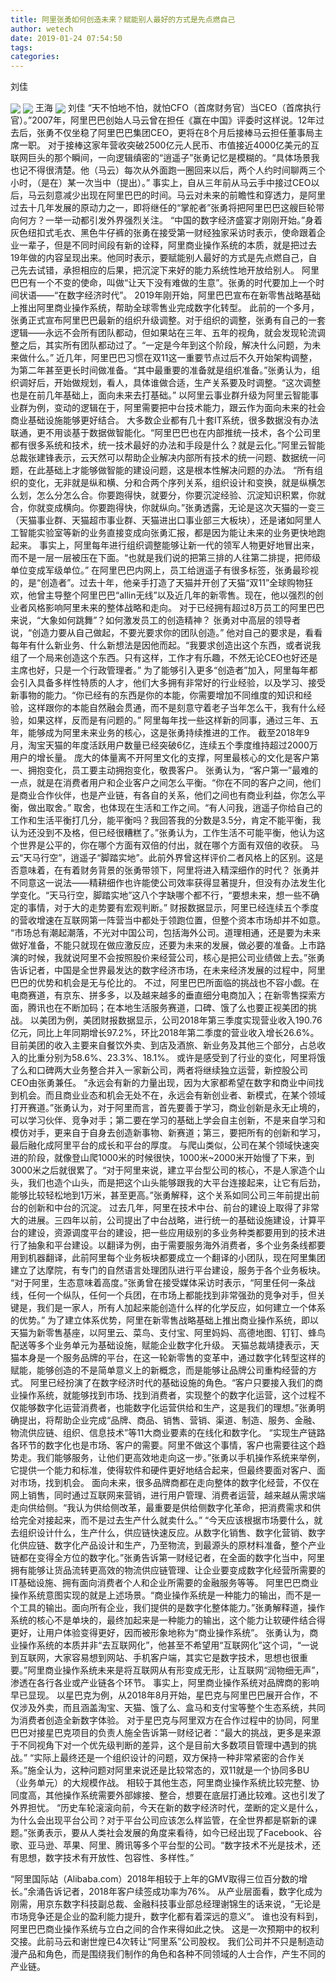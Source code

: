 ```yaml
---
title: 阿里张勇如何创造未来？赋能别人最好的方式是先点燃自己
author: wetech
date: 2019-01-24 07:54:50
tags: 
categories: 
---
```

刘佳
<!-- more -->
<img align="center" border="0" src="https://imgcdn.yicai.com/uppics/images/2019/01/1413d85b80ac5598fa3c25dc153bf69a.jpg" />
<img align="center" border="0" src="https://imgcdn.yicai.com/uppics/images/2018/11/bfe8963593281e753a834b2978650eb8.jpg" />
王海
<img align="center" border="0" src="https://imgcdn.yicai.com/uppics/images/2019/01/1c3000933ee26d3936b6273b19a62e0e.jpg" />
刘佳
“天不怕地不怕，就怕CFO（首席财务官）当CEO（首席执行官）。”2007年，阿里巴巴创始人马云曾在担任《赢在中国》评委时这样说。12年过去后，张勇不仅坐稳了阿里巴巴集团CEO，更将在8个月后接棒马云担任董事局主席一职。
对于接棒这家年营收突破2500亿元人民币、市值接近4000亿美元的互联网巨头的那个瞬间，一向逻辑缜密的“逍遥子”张勇记忆是模糊的。“具体场景我也记不得很清楚。他（马云）每次从外面跑一圈回来以后，两个人约时间聊两三个小时，（是在）某一次当中（提出）。”
事实上，自从三年前从马云手中接过CEO以后，马云刻意减少出现在阿里巴巴的时间。马云对未来的前瞻性和穿透力，是阿里过去十几年发展的原动力之一，即将继任的“掌舵者”张勇将把阿里巴巴这艘巨轮带向何方？一举一动都引发外界强烈关注。
“中国的数字经济盛宴才刚刚开始。”身着灰色纽扣式毛衣、黑色牛仔裤的张勇在接受第一财经独家采访时表示，使命跟着企业一辈子，但是不同时间段有新的诠释，阿里商业操作系统的本质，就是把过去19年做的内容呈现出来。他同时表示，要赋能别人最好的方式是先点燃自己，自己先去试错，承担相应的后果，把沉淀下来好的能力系统性地开放给别人。
阿里巴巴有一个不变的使命，叫做“让天下没有难做的生意”。张勇的时代要加上一个时间状语——“在数字经济时代”。
2019年刚开始，阿里巴巴宣布在新零售战略基础上推出阿里商业操作系统，帮助全球零售业完成数字化转型。
此前的一个多月，张勇正式宣布阿里巴巴最新的组织升级调整。对于组织的调整，张勇有自己的一套逻辑——永远不会所有团队都动，但如果站在三年、五年的视角，就会发现轮流调整之后，其实所有团队都动过了。“一定是今年到这个阶段，解决什么问题，为未来做什么。”
近几年，阿里巴巴习惯在双11这一重要节点过后不久开始架构调整，为第二年甚至更长时间做准备。“其中最重要的准备就是组织准备。”张勇认为，组织调好后，开始做规划，看人，具体谁做合适，生产关系要及时调整。“这次调整也是在前几年基础上，面向未来去打基础。”
以阿里云事业群升级为阿里云智能事业群为例，变动的逻辑在于，阿里需要把中台技术能力，跟云作为面向未来的社会商业基础设施能够更好结合。
大多数企业都有几十套IT系统，很多数据没有办法联通，更不用谈基于数据做智能化。“阿里巴巴也在内部推统一技术，各个公司里都有很多系统和技术，统一技术最好的办法和手段是什么？就是云化。”阿里云智能总裁张建锋表示，云天然可以帮助企业解决内部所有技术的统一问题、数据统一问题，在此基础上才能够做智能的建设问题，这是根本性解决问题的办法。
“所有组织的变化，无非就是纵和横、分和合两个序列关系，组织设计和变换，就是纵横怎么划，怎么分怎么合。你要跑得快，就要分，你要沉淀经验、沉淀知识积累，你就合，你就变成横向。你要跑得快，你就纵向。”张勇透露，无论是这次天猫的一变三（天猫事业群、天猫超市事业群、天猫进出口事业部三大板块），还是诸如阿里人工智能实验室等新的业务直接变成向张勇汇报，都是因为能让未来的业务更快地跑起来。
事实上，阿里每年进行组织调整能够让新一代的领军人物更好地冒出来，而不是一层一层被压在下面。“也就是我们说的把第三排的人往第二排提，把师级单位变成军级单位。”
在阿里巴巴内网上，员工给逍遥子有很多标签，张勇最珍视的，是“创造者”。过去十年，他亲手打造了天猫并开创了天猫“双11”全球购物狂欢，他曾主导整个阿里巴巴“allin无线”以及近几年的新零售。现在，他以强烈的创业者风格影响阿里未来的整体战略和走向。
对于已经拥有超过8万员工的阿里巴巴来说，“大象如何跳舞”？如何激发员工的创造精神？
张勇对中高层的领导者说，“创造力要从自己做起，不要光要求你的团队创造。”
他对自己的要求是，看看每年有什么新业务、什么新想法是因他而起。“我要求创造出这个东西，或者说我组了一个局来创造这个东西。只有这样，工作才有乐趣，不然无论CEO也好还是主席也好，只是一个行政管理者。”
为了能够引入更多“创造者”加入，阿里每年都会引入具备多样性特质的人才，他们大多拥有非常好的行业经验，以及学习、接受新事物的能力。“你已经有的东西是你的本能，你需要增加不同维度的知识和经验，这样跟你的本能自然融会贯通，而不是刻意守着老子当年怎么干，我有什么经验，如果这样，反而是有问题的。”
阿里每年找一些这样新的同事，通过三年、五年，能够成为阿里未来业务的核心，这是张勇持续推进的工作。
截至2018年9月，淘宝天猫的年度活跃用户数量已经突破6亿，连续五个季度维持超过2000万用户的增长量。
庞大的体量离不开阿里文化的支撑，阿里最核心的文化是客户第一、拥抱变化，员工要主动拥抱变化，敬畏客户。
张勇认为，“客户第一”最难的一点，就是在消费者用户和企业客户之间怎么平衡。“你在不同的客户之间，他们是商业合作伙伴，也是产业链，有各自的关系，他们之间也有商业利益，你怎么平衡，做出取舍。”
取舍，也体现在生活和工作之间。“有人问我，逍遥子你给自己的工作和生活平衡打几分，能平衡吗？我回答我的分数是3.5分，肯定不能平衡，我认为还没到不及格，但已经很糟糕了。”张勇认为，工作生活不可能平衡，他认为这个世界是公平的，你在哪个方面有双倍的付出，就在哪个方面有双倍的收获。
马云“天马行空”，逍遥子“脚踏实地”。此前外界曾这样评价二者风格上的区别。这是否意味着，在有着财务背景的张勇带领下，阿里将进入精深细作的时代？
张勇并不同意这一说法——精耕细作也许能使公司效率获得显著提升，但没有办法发生化学变化。“天马行空，脚踏实地”这八个字缺哪个都不行，“要想未来，想一些不确定的事情，对于大的走势要有宏观判断。”
财报数据显示，阿里已经连续五个季度的营收增速在互联网第一阵营当中都处于领跑位置，但整个资本市场却并不如意。
“市场总有潮起潮落，不光对中国公司，包括海外公司。道理相通，还是要为未来做好准备，不能只就现在做应激反应，还要为未来的发展，做必要的准备。上市路演的时候，我就说阿里不会按照股价来经营公司，核心是把公司业绩做上去。”张勇告诉记者，中国是全世界最发达的数字经济市场，在未来经济发展的过程中，阿里巴巴的优势和机会是无与伦比的。
不过，阿里巴巴所面临的挑战也不容小觑。在电商赛道，有京东、拼多多，以及越来越多的垂直细分电商加入；在新零售探索方面，腾讯也在不断加码；在本地生活服务赛道，口碑、饿了么也要正视美团的挑战。
以美团为例，美团财报数据显示，公司2018年第三季度实现营业收入190.76亿元，同比上年同期增长97.2%，环比2018年第二季度的营业收入增长26.6%。目前美团的收入主要来自餐饮外卖、到店及酒旅、新业务及其他三个部分，占总收入的比重分别为58.6%、23.3%、18.1%。
或许是感受到了行业的变化，阿里将饿了么和口碑两大业务整合并入一家新公司，两者将继续独立运营，新控股公司CEO由张勇兼任。
“永远会有新的力量出现，因为大家都希望在数字和商业中间找到机会。而且商业业态和机会无处不在，永远会有新创业者、新模式，在某个领域打开赛道。”张勇认为，对于阿里而言，首先要善于学习，商业创新是永无止境的，可以学习伙伴、竞争对手；第二要在学习的基础上学会自主创新，不是来自学习和模仿对手，更来自于自身去创造新事物、新赛道；第三，要把所有的创新和学习，最后融化成阿里平台的成长和平台的厚度。
与爬山类似，公司在某个领域快速突进的阶段，就像登山爬1000米的时候很快，1000米~2000米开始慢了下来，到3000米之后就很累了。“对于阿里来说，建立平台型公司的核心，不是人家造个山头，我们也造个山头，而是把这个山头能够跟我的大平台连接起来，让它有后劲，能够比较轻松地到1万米，甚至更高。”张勇解释，这个关系如同公司三年前提出前台的创新和中台的沉淀。
过去几年，阿里在技术中台、前台的建设上取得了非常大的进展。三四年以前，公司提出了中台战略，进行统一的基础设施建设，计算平台的建设，资源调度平台的建设，把一些应用级别的多业务种类都要用到的技术进行了抽象和平台建设。以翻译为例，由于需要服务海外消费者，多个业务条线都要用到机器翻译，此前阿里每个业务板块都要成立一个翻译的小团队，现在阿里集团建立了达摩院，有专门的自然语言处理团队进行平台建设，服务于各个业务板块。
“对于阿里，生态意味着高度。”张勇曾在接受媒体采访时表示，“阿里任何一条战线，任何一个纵队，任何一个兵团，在市场上都能找到非常强劲的竞争对手，但关键是，我们是一家人，所有人加起来能创造什么样的化学反应，如何建立一个体系的优势。”
为了建立体系优势，阿里在新零售战略基础上推出商业操作系统，即以天猫为新零售基座，以阿里云、菜鸟、支付宝、阿里妈妈、高德地图、钉钉、蜂鸟配送等多个业务单元为基础设施，赋能企业数字化升级。
天猫总裁靖捷表示，天猫本身是一个服务品牌的平台，在这一轮新零售的变革中，通过数字化转型这样的赋能，能够创造的不是简单意义上的新概念，而是能够让品牌公司重构经营的方式。
阿里已经扮演了在数字经济时代的基础设施的角色。“客户只要接入我们的商业操作系统，就能够找到市场、找到消费者，实现整个的数字化运营，这个过程不仅能够数字化运营消费者，也能数字化运营供给和生产，这是我们的理想。”张勇明确提出，将帮助企业完成“品牌、商品、销售、营销、渠道、制造、服务、金融、物流供应链、组织、信息技术”等11大商业要素的在线化和数字化。
“实现生产链路各环节的数字化也是市场、客户的需要。阿里不做这个事情，客户也需要往这个趋势走。我们能够服务，让他们更高效地走向这一步。”张勇以手机操作系统来举例，它提供一个能力和标准，使得软件和硬件更好地结合起来，但最终要面对客户、面对市场，找到机会。
面向未来，很多品牌商都在走向整体的数字化经营，不仅在网上销售，同时通过互联网来营销，进行用户管理、消费者运营，越来越从需求端走向供给侧。“我认为供给侧改革，最重要是供给侧数字化革命，把消费需求和供给完全对接起来，而不是过去生产什么就卖什么。”
“今天应该根据市场要什么，就去组织设计什么，生产什么，供应链快速反应。从数字化销售、数字化营销、数字化供应链、数字化产品设计和生产，乃至物流，到最源头的原材料准备，整个产业链都在变得全方位的数字化。”张勇告诉第一财经记者，在全面的数字化当中，阿里拥有能够让货品流转更高效的物流供应链管理、让企业要变成数字化经营所需要的IT基础设施、拥有面向消费者个人和企业所需要的金融服务等等。
阿里巴巴商业操作系统意图实现的就是上述场景。“商业操作系统是一种能力的输出，而不是一个工具的输出。面向所有企业，我们提供的是数字化整体能力。”张勇解释道，操作系统的核心不是单块的，最终加起来是一种能力的输出，这个能力让软硬件结合得更好，让用户体验变得更好，因而被形象地称为“商业操作系统”。
张勇认为，商业操作系统的本质并非“去互联网化”，他甚至不希望用“互联网化”这个词，“一说到互联网，大家容易想到网站、手机客户端，其实它是数字技术，思想也很重要。”阿里商业操作系统未来是将互联网从有形变成无形，让互联网“润物细无声”，渗透在各行各业或产业链各个环节。
事实上，阿里商业操作系统对品牌商的影响早已显现。
以星巴克为例，从2018年8月开始，星巴克与阿里巴巴展开合作，不仅涉及外卖，而且涵盖淘宝、天猫、饿了么、盒马和支付宝等整个生态系统，共同为消费者创造全新数字体验。
对于星巴克与阿里双方在合作过程中的协同，阿里巴巴对接星巴克项目的负责人施全告诉第一财经记者：“最大的挑战，更多是来源于不同视角下对一个优先级判断的差异，这个是目前大多数项目管理中遇到的挑战。”
“实际上最终还是一个组织设计的问题，双方保持一种非常紧密的合作关系。”施全认为，这种问题对阿里来说还是比较常态的，双11就是一个协同多BU（业务单元）的大规模作战。
相较于其他生态，阿里商业操作系统比较完整、协同度高，其他操作系统需要外部嫁接、整合，想要在底层打通比较难。这也引发了外界担忧。
“历史车轮滚滚向前，今天在新的数字经济时代，垄断的定义是什么，为什么会出现平台公司？对于平台公司应该怎么样监管，在全世界都是崭新的课题。”张勇表示，要从人类社会发展的角度来看待，如今已经出现了Facebook、谷歌、亚马逊、苹果、阿里、腾讯等多个平台型的公司。“数字技术不光是技术，还有思想，数字技术有开放性、包容性、多样性。”
 
 
“阿里国际站（Alibaba.com）2018年相较于上年的GMV取得三位百分数的增长。”余涌告诉记者，2018年客户续签成功率为76%。
从产业层面看，数字化成为刚需，用京东数字科技副总裁、金融科技事业部总经理谢锦生的话来说，“无论是市场竞争还是企业的盈利能力提升，数字化都有着深远的意义”。
谁也没有料到，阿里巴巴商业操作系统与立白之间的合作来得如此之快。
这是一次预期中的权利交接。此前马云和谢世煌已4次转让“阿里系”公司股权。
我们公司并不只是制造动漫产品和角色，而是围绕我们制作的角色和各种不同领域的人士合作，产生不同的产业链。
